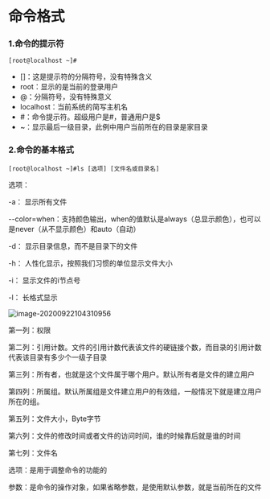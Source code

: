 # 命令格式

### 1.命令的提示符

```shell
[root@localhost ~]#
```

- []：这是提示符的分隔符号，没有特殊含义
- root：显示的是当前的登录用户
- @：分隔符号，没有特殊意义
- localhost：当前系统的简写主机名
- #：命令提示符。超级用户是#，普通用户是$
- ~：显示最后一级目录，此例中用户当前所在的目录是家目录

### 2.命令的基本格式

```shell
[root@localhost ~]#ls [选项] [文件名或目录名]
```

选项：

-a：					显示所有文件

--color=when：支持颜色输出，when的值默认是always（总显示颜色），也可以是never（从不显示颜色）和auto（自动）

-d：					显示目录信息，而不是目录下的文件

-h：					人性化显示，按照我们习惯的单位显示文件大小

-i：					显示文件的i节点号

-l：					长格式显示



![image-20200922104310956](C:\Users\qliu\AppData\Roaming\Typora\typora-user-images\image-20200922104310956.png)

第一列：权限

第二列：引用计数。文件的引用计数代表该文件的硬链接个数，而目录的引用计数代表该目录有多少个一级子目录

第三列：所有者，也就是这个文件属于哪个用户。默认所有者是文件的建立用户

第四列：所属组。默认所属组是文件建立用户的有效组，一般情况下就是建立用户所在的组。

第五列：文件大小，Byte字节

第六列：文件的修改时间或者文件的访问时间，谁的时候靠后就是谁的时间

第七列：文件名



选项：是用于调整命令的功能的

参数：是命令的操作对象，如果省略参数，是使用默认参数，就是当前所在的文件



